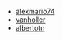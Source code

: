 * [alexmario74](https://github.com/alexmario74)
* [vanholler](https://github.com/vanholler)
* [albertotn](https://github.com/albertotn)
